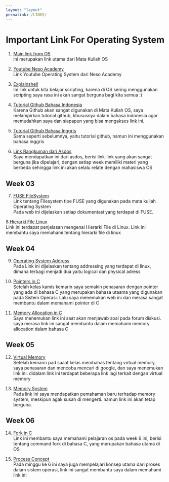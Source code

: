 ```yaml
---
layout: "layout"
permalink: /LINKS/
---
```


# Important Link For Operating System
1. [Main link from OS](https://os.vlsm.org/)<br>
ini merupakan link utama dari Mata Kuliah OS

2. [Youtube Neso Academy](https://www.youtube.com/playlist?list=PLBlnK6fEyqRiVhbXDGLXDk_OQAeuVcp2O)<br>
Link Youtube Operating System dari Neso Academy

3. [Explainshell](https://explainshell.com/)<br>
Ini link untuk kita belajar scripting, karena di OS sering menggunakan scripting saya rasa
ini akan sangat berguna bagi kita semua :)

4. [Tutorial Github Bahasa Indonesia](https://www.petanikode.com/tutorial/git/)<br>
Karena Github akan sangat digunakan di Mata Kuliah OS, saya melampirkan tutorial github, khususnya dalam bahasa indonesia agar memudahkan saya dan siapapun
yang bisa mengakses link ini.

5. [Tutorial Github Bahasa Inggris](https://product.hubspot.com/blog/git-and-github-tutorial-for-beginners)<br>
Sama seperti sebelumnya, yaitu tutorial github, namun ini menggunakan bahasa inggris

6. [Link Rangkuman dari Asdos](https://osp4diss.vlsm.org/osp-115.html)<br>
Saya mendapatkan ini dari asdos, berisi link-link yang akan sangat berguna jika dipelajari, dengan setiap week memiliki materi yang berbeda sehingga
link ini akan selalu relate dengan mahasiswa OS

## Week 03
7. [FUSE FileSystem](https://www.kernel.org/doc/html/latest/filesystems/fuse.html)<br>
Link tentang Filesystem tipe FUSE yang digunakan pada mata kuliah Operating System<br>Pada web ini dijelaskan setiap dokumentasi yang terdapat di FUSE.

8.[Hierarki File Linux](https://www.w3spoint.com/linux-file-hierarchy-structure)<br>
Link ini terdapat penjelasan mengenai Hierarki File di Linux. Link ini membantu saya memahami tentang hierarki file di linux

## Week 04
9. [Operating System Address](https://eng.libretexts.org/Courses/Delta_College/Operating_System%3A_The_Basics/07%3A_Memory/7.5%3A_Logical_vs_Physical_Address) <br>
Pada Link ini dijelaskan tentang addressing yang terdapat di linux, dimana terbagi menjadi dua yaitu logical dan physical adress

10. [Pointers in C](https://www.tutorialspoint.com/cprogramming/c_pointers.htm) <br>
Setelah kelas kamis kemarin saya semakin penasaran dengan pointer yang ada di bahasa C yang merupakan bahasa utaama yang digunakan pada Sistem Operasi. Lalu saya menemukan web ini dan merasa sangat membantu dalam memahami pointer di C

11. [Memory Allocation in C](https://www.youtube.com/watch?v=xDVC3wKjS64)<br>
Saya menemukan link ini saat akan menjawab soal pada forum diskusi. saya merasa link ini sangat membantu dalam memahami memory allocation dalam bahasa C

## Week 05
12. [Virtual Memory](https://www.kernel.org/doc/html/latest/admin-guide/mono.html)<br>
Setelah kemarin pad saaat kelas membahas tentang virtual memory, saya penasaran dan mencoba mencari di google, dan saya menemukan link ini. didalam link ini terdapat beberapa link lagi terkait dengan virtual memory

13. [Memory System](https://www.sciencedirect.com/topics/computer-science/memory-system-performance)<br>
Pada link ini saya mendapatkan pemahaman baru terhadap memory system, meskipun agak susah di mengerti. namun link ini akan tetap berguna.

## Week 06
14. [Fork in C](https://www.geeksforgeeks.org/fork-system-call/) <br>
Link ini membantu saya memahami pelajaran os pada week 6 ini, berisi tentang command fork di bahasa C, yang merupakan bahasa utama di OS

15. [Process Concept](https://www.tutorialspoint.com/operating_system/os_processes.htm)<br>
Pada minggu ke 6 ini saya juga mempelajari konsep utama dari proses dalam sistem operasi, link ini sangat membantu saya dalam memahami link ini
